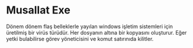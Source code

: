 # Musallat Exe

Dönem dönem flaş belleklerle yayılan windows
işletim sistemleri için üretilmiş bir virüs türüdür.
Her dosyanın altına bir kopyasını oluşturur. 
Eğer yetki bulabilirse görev yöneticisini ve komut satırınıda kilitler.
